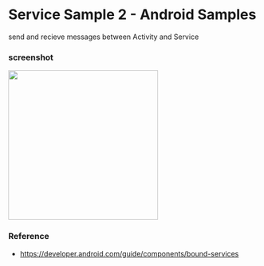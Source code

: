 Service Sample 2 - Android Samples
===============

send and recieve messages between Activity and Service <br/>

### screenshot <br/>
<image src="https://raw.githubusercontent.com/ohwada/Android_Samples/master/ServiceSample2/screenshot/screenshot_service.png" width="300" /><br/>

### Reference <br/>
* https://developer.android.com/guide/components/bound-services <br/>
